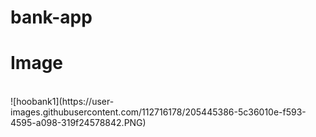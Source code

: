 # bank-app
<h1> Image </h1>
<br />
![hoobank1](https://user-images.githubusercontent.com/112716178/205445386-5c36010e-f593-4595-a098-319f24578842.PNG)

